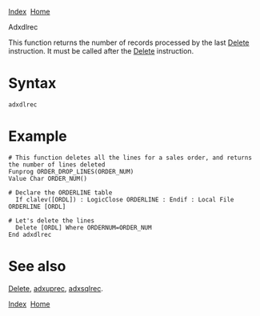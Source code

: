 [Index](index.html)  [Home](getting-started_home.html)

Adxdlrec

This function returns the number of records processed by the last [Delete](4gl_delete.html) instruction. It must be called after the [Delete](4gl_delete.html) instruction.

# Syntax

```
adxdlrec
```

# Example

```
# This function deletes all the lines for a sales order, and returns the number of lines deleted
Funprog ORDER_DROP_LINES(ORDER_NUM)
Value Char ORDER_NUM()

# Declare the ORDERLINE table
  If clalev([ORDL]) : LogicClose ORDERLINE : Endif : Local File ORDERLINE [ORDL]

# Let's delete the lines
  Delete [ORDL] Where ORDERNUM=ORDER_NUM
End adxdlrec
```

# See also

[Delete](4gl_delete.html), [adxuprec](4gl_adxuprec.html), [adxsqlrec](4gl_adxsqlrec.html).

  

[Index](index.html)  [Home](getting-started_home.html)